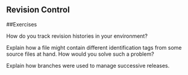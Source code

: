 ## Revision Control


##Exercises

How do you track revision histories in your environment? 

Explain how a file might contain different identification tags from some source files at hand. How would you solve such a problem?

Explain how branches were used to manage successive releases.

